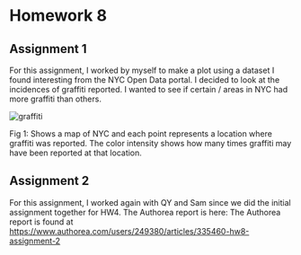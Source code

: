 # Homework 8
## Assignment 1
For this assignment, I worked by myself to make a plot using a dataset I found interesting from the NYC Open Data portal. I decided to look at the incidences of graffiti reported. I wanted to see if certain / areas in NYC had more graffiti than others. 

![graffiti](../HW8_yg833/Map_Graffiti_Instance.JPG)

Fig 1: Shows a map of NYC and each point represents a location where graffiti was reported. The color intensity shows how many times graffiti may have been reported at that location. 

## Assignment 2
For this assignment, I worked again with QY and Sam since we did the initial assignment together for HW4. The Authorea report is here: The Authorea report is found at https://www.authorea.com/users/249380/articles/335460-hw8-assignment-2
